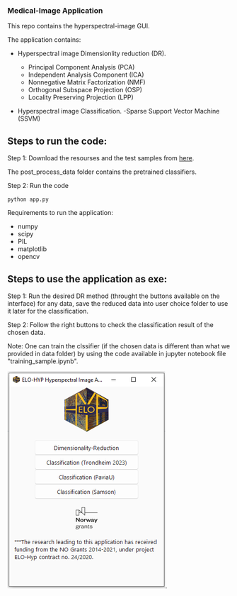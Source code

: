 ### Medical-Image Application

This repo contains the hyperspectral-image GUI.

The application contains:
- Hyperspectral image Dimensionlity reduction (DR).
  - Principal Component Analysis (PCA)
  - Independent Analysis Component (ICA)
  - Nonnegative Matrix Factorization (NMF)
  - Orthogonal Subspace Projection (OSP)
  - Locality Preserving Projection (LPP)
  
- Hyperspectral image Classification.
  -Sparse Support Vector Machine (SSVM)

## Steps to run the code:

Step 1: Download the resourses and the test samples from [here](https://ctipub-my.sharepoint.com/:f:/g/personal/nitesh_nitesh_stud_acs_upb_ro/Eqc2-temth9Mk_swRpy2exgBjjQssw6SxX_BKihaYF5fow?e=SjvAQJ).

The post_process_data folder contains the pretrained classifiers.

Step 2: Run the code

    python app.py


Requirements to run the application:

- numpy
- scipy
- PIL
- matplotlib
- opencv




## Steps to use the application as exe:

Step 1: 
   Run the desired DR method (throught the buttons available on the interface) for any data, save the reduced data into user choice folder to use it later for the classification.
   
Step 2:
   Follow the right buttons to check the classification result of the chosen data.
   
Note: One can train the clssifier (if the chosen data is different than what we provided in data folder) by using the code available in jupyter notebook file "training_sample.ipynb".
    
 
  ![alt text for screen readers](GUI.PNG).





